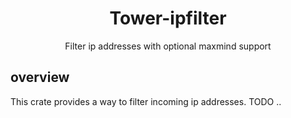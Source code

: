 <h1 align="center">
    Tower-ipfilter
</h1>

<p align="center">
    Filter ip addresses with optional maxmind support
</p>

## overview

This crate provides a way to filter incoming ip addresses.
TODO .. 